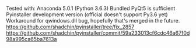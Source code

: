 Tested with:
    Anaconda 5.0.1 (Python 3.6.3)
        Bundled PyQt5 is sufficient
    Pyinstaller development version (official doesn't support Py3.6 yet)
        Workaround for qwindows.dll bug, hopefully that's merged in the future.
            https://github.com/shadchin/pyinstaller/tree/fix_2857
            https://github.com/shadchin/pyinstaller/commit/59a233013cf6cdc46a67f0d98a995ca65ba7613a
